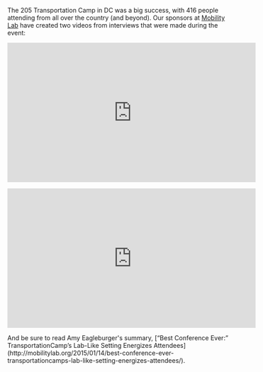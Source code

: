 The 205 Transportation Camp in DC was a big success, with 416 people attending from all over the country (and beyond). 
Our sponsors at [Mobility Lab](http://mobilitylab.org/) have created two videos from interviews that were made during the event:
<p align=center>
<iframe width="560" height="315" src="https://www.youtube.com/embed/3SO97RBELmc" frameborder="0" allowfullscreen></iframe>
<p align=center>
<iframe width="560" height="315" src="https://www.youtube.com/embed/hFs8tKs-Syk" frameborder="0" allowfullscreen></iframe>
<p>
And be sure to read Amy Eagleburger's summary, [“Best Conference Ever:” TransportationCamp’s Lab-Like Setting Energizes Attendees](http://mobilitylab.org/2015/01/14/best-conference-ever-transportationcamps-lab-like-setting-energizes-attendees/).
